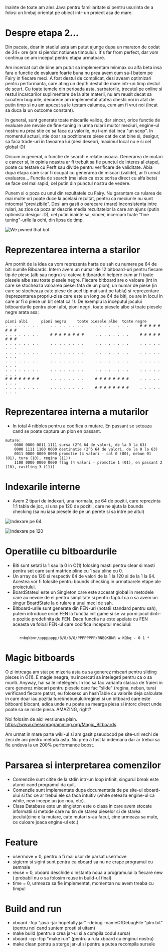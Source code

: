   Inainte de toate am ales Java pentru familiaritate si pentru usurinta de 
a folosi un limbaj orientat pe obiect intr-un proiect asa de mare.

Despre etapa 2...
======

  Din pacate, doar in stadiul asta am putut ajunge dupa un maraton de codat de
24+ ore (am si pierdut notiunea timpului). It's far from perfect, dar vom 
continua ce am inceput pentru etapa urmatoare.

  Am incercat cat de bine am putut sa implementam minmax cu alfa beta insa fara 
o functie de evaluare foarte buna nu prea avem cum sa-l batem pe Fairy in 
fiecare meci. 
  A fost destul de complicat, desi aveam optimizari pentru performanta, care 
ating un depth destul de mare intr-un timp destul de scurt. Cu toate temele din 
perioada asta, sarbatorile, trecutul pe online si restul incarcarilor
suplimentare de la alte materii, nu am reusit decat sa scoatem bugurile, 
deoarece am implementat atatea chestii noi in atat de putin timp si nu am apucat
sa le testam calumea, cum am fi vrut noi (incat sa duca la un outcome constant).

  In general, sunt generate toate miscarile valide, dar sincer, orice functie de 
evaluare are nevoie de fine-tuning in urma rularii multor meciuri, engine-ul
nostru nu prea stie ce sa faca cu valorile, nu i-am dat inca "un scop". In
momentul actual, stie doar sa pozitioneze piese cat de cat bine si, desigur, sa
faca trade-uri in favoarea lui (desi deseori, maximul local nu e si cel 
global :D)

  Oricum in general, o functie de search e relativ usoara. Generarea de mutari e
cancer si, in opinia noastra ar fi trebuit sa fie punctul de interes al etapei, 
poate cu testare cu Perft sau divide pentru verificare de validitate. Abia dupa
etapa care s-ar fi ocupat cu generarea de miscari (valide), ar fi urmat 
evaluarea...
Functia de search (mai ales ca este scrisa direct cu alfa beta) se face cel mai 
rapid, cel putin din punctul nostru de vedere.
 
  Punem si o poza cu unul din rezultatele cu Fairy. Nu garantam ca rularea de 
mai multe ori poate duce la acelasi rezultat, pentru ca meciurile nu sunt
intocmai "previzibile". Desi am gasit o oarecare (mare) inconsistenta intre
rulari, as zice ca poza ar descrie media rezultatelor la care am ajuns (putin
optimista desigur :D), cel putin inainte sa, sincer, incercam toate
"fine tuning"-urile la ochi, din lipsa de timp.

![We pwned that bot](readme_resources/garbigi_vs_lobotomized_fairymax.png)

Reprezentarea interna a starilor
======

Am pornit de la idea ca vom reprezenta harta de sah cu numere pe 64 de biti
numite Biboards. Intern avem un numar de 12 bitboard-uri pentru fiecare tip
de piese (alb sau negru) si cateva bitboarduri helpere cum ar fi toate piesele
albe sau toate piesele negre. Fiecare bitboard are o valoare (int in care se
stocheaza valoarea piesei fata de un pion), un numar de piese (in care se
stocheaza cate piese de acel tip mai sunt pe tabla) si reprezentare 
(reprezentarea propriu-zisa care este un long pe 64 de biti, ce are in locul
in care ar fi o piese un bit setat ca 1). De exemplu la inceputul jocului
bitboardurile pentru pioni albi, pioni negri, toate piesele albe si toate
piesele negre arata asa:

```
pioni albi	    pioni negru    	toate piesele albe  toate negre
. . . . . . . .     . . . . . . . .     . . . . . . . .     # # # # # # # # 
. . . . . . . .     # # # # # # # #     . . . . . . . .     # # # # # # # # 
. . . . . . . .     . . . . . . . .     . . . . . . . .     . . . . . . . .
. . . . . . . .     . . . . . . . .     . . . . . . . .     . . . . . . . .
. . . . . . . .     . . . . . . . .     . . . . . . . .     . . . . . . . .
. . . . . . . .     . . . . . . . .     . . . . . . . .     . . . . . . . .
# # # # # # # #     . . . . . . . .     # # # # # # # #     . . . . . . . .
. . . . . . . .     . . . . . . . .     # # # # # # # #     . . . . . . . .
```
Reprezentarea interna a mutarilor
======
- In total 4 nibbles pentru a codifica o mutare. En passant se seteaza cand se poate captura un pion en passant.
```
mutare:
	0000 0000 0011 1111 sursa (2^6 64 de valori, de la 0 la 63)
	0000 1111 1100 0000 destinatie (2^6 64 de valori, de la 0 la 63)
	0011 0000 0000 0000 promotie (4 valori - cal 0 (00), nebun 01 (01), tura (10), regina (11))
	1100 0000 0000 0000 flag (4 valori - promotie 1 (01), en passant 2 (10), castling 3 (11))
 ``` 
Indexarile interne
======
 - Avem 2 tipuri de indexari, una normala, pe 64 de pozitii, care reprezinta 1:1
tabla de joc, si una pe 120 de pozitii, care ne ajuta la bounds checking (sa nu
iasa piesele de pe un perete si sa intre pe altul)

![Indexare pe 64](readme_resources/64indexes.jpg)

![Indexare pe 120](readme_resources/120indexes.png)

Operatiile cu bitboardurile
======

 - Biti sunt setati la 1 sau la 0 in O(1) folosing masti pentru clear si masti
pentru set care sunt matrice pline cu 1 sau pline cu 0.
 - Un array de 120 si respectiv 64 de valori de la 1 la 120 si de la 1 la 64.
 Acestea vor fi folosite pentru bounds checking in urmatoarele etape ale 
 proiectului.
 - BoardStateul este un Singleton care este accesat global in metodele care au
nevoie de el pentru simplitate si pentru faptul ca o sa avem un singur 
BoardState la o rulare a unui meci de sah.
 - Bitboard-urile sunt generate din FEN-uri (notatii standard pentru sah), 
putem introduce orice FEN la functia init game si se va porni jocul dintr-o 
pozitie predefinita de FEN. Daca functia nu este apelata cu FEN aceasta va
folosi FEN-ul care codifica inceputul meciului:

<p align="center">
<code>
rnbqkbnr/pppppppp/8/8/8/8/PPPPPPPP/RNBQKBNR w KQkq - 0 1 *
</code>
</p>

Magic bitboards
======
O zi intreaga am stat pe mizeria asta ca sa generez miscari pentru sliding pieces in O(1).
E magie neagra, nu incercati sa intelegeti pentru ca o sa muriti. Anyway, hai sa le intelegem.
In loc sa fac varianta clasica de fraieri in care generez miscari pentru piesele care fac
"slide" (regina, nebun, tura) verificand fiecare patrat, eu folosesc un hashTable cu valorile
deja calculate in care doar iau pozitia turei/nebunului/reginei si un bitboard care este
bitboard blocant, adica unde nu poate sa mearga piesa si intorc direct unde poate sa se miste
piesa. AMAZING, right?

Noi folosim de aici versiunea plain. 
https://www.chessprogramming.org/Magic_Bitboards

Am urmat in mare parte wiki-ul si am gasit pseudocod pe site-uri vechi de zeci de ani pentru 
metoda asta. Nu prea a fost la indemana dar ar trebui sa fie undeva la un 200% performance boost.

Parsarea si interpretarea comenzilor
======

 - Comenzile sunt citite de la stdin intr-un loop infinit, singurul break
este atunci cand programul da quit.
 - Comenzile sunt implementate dupa documentatia de pe site-ul xboard-ului si
fac ce ar trebui ele sa faca intuitiv (white seteaza engine-ul ca white,
new incepe un joc nou, etc).
 - Clasa Database este un singleton este o clasa in care avem stocate 
informatii si metode care nu tin de starea pieselor ci de starea jocului(cine 
e la mutare, cate mutari s-au facut, cine urmeaza sa mute, ce culoare joaca
engine-ul etc.)

Feature
======

 - usermove = 0, pentru a fi mai usor de parsat usermove
 - sigterm si sigint sunt pentru ca xboard sa nu ne crape programul cu semnale
 - reuse = 0, xboard deschide o instanta noua a programului la fiecare new (
 probabil nu o sa folosim reuse in build-ul final)
 - time = 0, urmeaza sa fie implementat, momentan nu avem treaba cu timpul
 
Build and run
======
 - xboard -fcp "java -jar hopefully.jar" -debug -nameOfDebugFile "plm.txt" (pentru noi cand suntem prosti si uitam)
 - make build (pentru a crea jar-ul si a compila codul sursa)
 - xboard -cp -fcp "make run" (pentru a rula xboard cu enginul nostru)
 - make clean pentru a sterge jar-ul si pentru a putea recompila sursele
